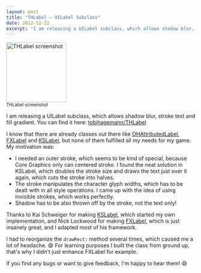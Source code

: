 ```yaml
---
layout: post
title: "THLabel – UILabel Subclass"
date: 2012-12-22
excerpt: "I am releasing a UILabel subclass, which allows shadow blur, stroke text and fill gradient. You can find it here: tobihagemann/THLabel"
---
```

<div class="thumbnail thumbnail-right">
  <img width="160px" src="{{ "/assets/2012-12-22-thlabel-screenshot.png" | prepend: site.baseurl }}" alt="THLabel screenshot" class="img-responsive"/>
  <div class="caption">
    <small>THLabel screenshot</small>
  </div>
</div>

I am releasing a UILabel subclass, which allows shadow blur, stroke text and fill gradient. You can find it here: [tobihagemann/THLabel][thlabel]

I know that there are already classes out there like [OHAttributedLabel][ohattributedlabel], [FXLabel][fxlabel] and [KSLabel][kslabel], but none of them fulfilled all my needs for my game. My motivation was:

- I needed an outer stroke, which seems to be kind of special, because Core Graphics only can centered stroke. I found the neat solution in KSLabel, which doubles the stroke size and draws the text just over it again, which cuts the stroke into halves.
- The stroke manipulates the character glyph widths, which has to be dealt with in all style operations. I came up with the idea of using invisible strokes, which works perfectly.
- Shadow has to be also thrown off by the stroke, not the text only!

Thanks to Kai Schweiger for making [KSLabel][kslabel], which started my own implementation, and Nick Lockwood for making [FXLabel][fxlabel], which is just insanely great, and I adapted most of his framework.

I had to reorganize the `drawRect:` method several times, which caused me a lot of headache. :smile: For learning purposes I built the class from ground up, that's why I didn't just enhance FXLabel for example.

If you find any bugs or want to give feedback, I'm happy to hear them! :smile:

[thlabel]: https://github.com/tobihagemann/THLabel "THLabel"
[ohattributedlabel]: https://github.com/AliSoftware/OHAttributedLabel "OHAttributedLabel"
[fxlabel]: https://github.com/nicklockwood/FXLabel "FXLabel"
[kslabel]: https://github.com/vigorouscoding/KSLabel "KSLabel"
